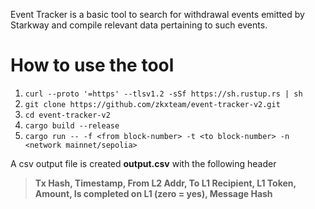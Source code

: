 Event Tracker is a basic tool to search for withdrawal events emitted by Starkway and compile relevant data pertaining to such events.

# How to use the tool

1. `curl --proto '=https' --tlsv1.2 -sSf https://sh.rustup.rs | sh`
2. `git clone https://github.com/zkxteam/event-tracker-v2.git`
3. `cd event-tracker-v2`
4. `cargo build --release`
5. `cargo run -- -f <from block-number> -t <to block-number> -n <network mainnet/sepolia>`

A csv output file is created **output.csv** with the following header

> **Tx Hash, Timestamp, From L2 Addr, To L1 Recipient, L1 Token, Amount, Is completed on L1 (zero = yes), Message Hash**
